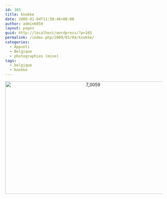 ```yaml
---
id: 165
title: knokke
date: 2009-01-04T11:50:46+00:00
author: admin6059
layout: pages
guid: http://localhost/wordpress/?p=165
permalink: /index.php/2009/01/04/knokke/
categories:
  - Appunti
  - Belgique
  - photographies (mine)
tags:
  - belgique
  - knokke
---
```

<p style="text-align: center;">
  <p style="text-align: center;">
    <img class="aligncenter wp-image-3616" src="http://blog.martasmaldone.eu/wp-content/uploads/2009/01/7_0059.jpg" alt="7_0059" width="550" height="362" srcset="http://blog.martasmaldone.eu/wp-content/uploads/2009/01/7_0059.jpg 684w, http://blog.martasmaldone.eu/wp-content/uploads/2009/01/7_0059-300x197.jpg 300w" sizes="(max-width: 550px) 100vw, 550px" />
  </p>